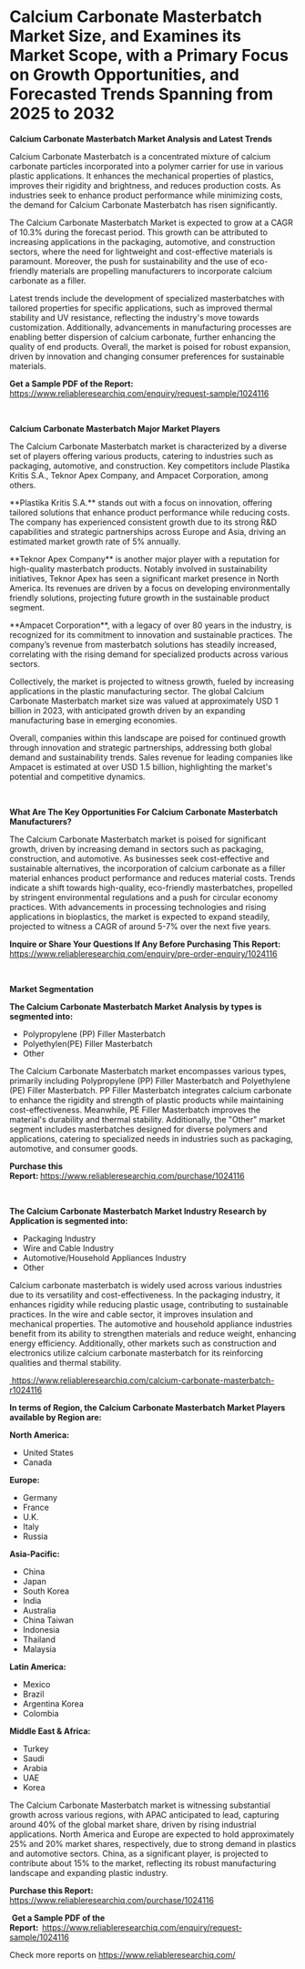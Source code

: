 <p><h1>Calcium Carbonate Masterbatch Market Size, and Examines its Market Scope, with a Primary Focus on Growth Opportunities, and Forecasted Trends Spanning from 2025 to 2032</h1></p><p><strong>Calcium Carbonate Masterbatch Market Analysis and Latest Trends</strong></p>
<p><p>Calcium Carbonate Masterbatch is a concentrated mixture of calcium carbonate particles incorporated into a polymer carrier for use in various plastic applications. It enhances the mechanical properties of plastics, improves their rigidity and brightness, and reduces production costs. As industries seek to enhance product performance while minimizing costs, the demand for Calcium Carbonate Masterbatch has risen significantly.</p><p>The Calcium Carbonate Masterbatch Market is expected to grow at a CAGR of 10.3% during the forecast period. This growth can be attributed to increasing applications in the packaging, automotive, and construction sectors, where the need for lightweight and cost-effective materials is paramount. Moreover, the push for sustainability and the use of eco-friendly materials are propelling manufacturers to incorporate calcium carbonate as a filler.</p><p>Latest trends include the development of specialized masterbatches with tailored properties for specific applications, such as improved thermal stability and UV resistance, reflecting the industry's move towards customization. Additionally, advancements in manufacturing processes are enabling better dispersion of calcium carbonate, further enhancing the quality of end products. Overall, the market is poised for robust expansion, driven by innovation and changing consumer preferences for sustainable materials.</p></p>
<p><strong>Get a Sample PDF of the Report:&nbsp;</strong> <a href="https://www.reliableresearchiq.com/enquiry/request-sample/1024116?utm_campaign=3279&utm_medium=2&utm_source=Github&utm_content=ia&utm_term=06032025&utm_id=calcium-carbonate-masterbatch">https://www.reliableresearchiq.com/enquiry/request-sample/1024116</a></p>
<p>&nbsp;</p>
<p><strong>Calcium Carbonate Masterbatch Major Market Players</strong></p>
<p><p>The Calcium Carbonate Masterbatch market is characterized by a diverse set of players offering various products, catering to industries such as packaging, automotive, and construction. Key competitors include Plastika Kritis S.A., Teknor Apex Company, and Ampacet Corporation, among others.</p><p>**Plastika Kritis S.A.** stands out with a focus on innovation, offering tailored solutions that enhance product performance while reducing costs. The company has experienced consistent growth due to its strong R&D capabilities and strategic partnerships across Europe and Asia, driving an estimated market growth rate of 5% annually.</p><p>**Teknor Apex Company** is another major player with a reputation for high-quality masterbatch products. Notably involved in sustainability initiatives, Teknor Apex has seen a significant market presence in North America. Its revenues are driven by a focus on developing environmentally friendly solutions, projecting future growth in the sustainable product segment.</p><p>**Ampacet Corporation**, with a legacy of over 80 years in the industry, is recognized for its commitment to innovation and sustainable practices. The company’s revenue from masterbatch solutions has steadily increased, correlating with the rising demand for specialized products across various sectors.</p><p>Collectively, the market is projected to witness growth, fueled by increasing applications in the plastic manufacturing sector. The global Calcium Carbonate Masterbatch market size was valued at approximately USD 1 billion in 2023, with anticipated growth driven by an expanding manufacturing base in emerging economies.</p><p>Overall, companies within this landscape are poised for continued growth through innovation and strategic partnerships, addressing both global demand and sustainability trends. Sales revenue for leading companies like Ampacet is estimated at over USD 1.5 billion, highlighting the market's potential and competitive dynamics.</p></p>
<p>&nbsp;</p>
<p><strong>What Are The Key Opportunities For Calcium Carbonate Masterbatch Manufacturers?</strong></p>
<p><p>The Calcium Carbonate Masterbatch market is poised for significant growth, driven by increasing demand in sectors such as packaging, construction, and automotive. As businesses seek cost-effective and sustainable alternatives, the incorporation of calcium carbonate as a filler material enhances product performance and reduces material costs. Trends indicate a shift towards high-quality, eco-friendly masterbatches, propelled by stringent environmental regulations and a push for circular economy practices. With advancements in processing technologies and rising applications in bioplastics, the market is expected to expand steadily, projected to witness a CAGR of around 5-7% over the next five years.</p></p>
<p><strong>Inquire or Share Your Questions If Any Before Purchasing This Report:</strong> <a href="https://www.reliableresearchiq.com/enquiry/pre-order-enquiry/1024116?utm_campaign=3279&utm_medium=2&utm_source=Github&utm_content=ia&utm_term=06032025&utm_id=calcium-carbonate-masterbatch">https://www.reliableresearchiq.com/enquiry/pre-order-enquiry/1024116</a></p>
<p>&nbsp;</p>
<p><strong>Market Segmentation</strong></p>
<p><strong>The Calcium Carbonate Masterbatch Market Analysis by types is segmented into:</strong></p>
<p><ul><li>Polypropylene (PP) Filler Masterbatch</li><li>Polyethylen(PE) Filler Masterbatch</li><li>Other</li></ul></p>
<p><p>The Calcium Carbonate Masterbatch market encompasses various types, primarily including Polypropylene (PP) Filler Masterbatch and Polyethylene (PE) Filler Masterbatch. PP Filler Masterbatch integrates calcium carbonate to enhance the rigidity and strength of plastic products while maintaining cost-effectiveness. Meanwhile, PE Filler Masterbatch improves the material's durability and thermal stability. Additionally, the "Other" market segment includes masterbatches designed for diverse polymers and applications, catering to specialized needs in industries such as packaging, automotive, and consumer goods.</p></p>
<p><strong>Purchase this Report:&nbsp;</strong><a href="https://www.reliableresearchiq.com/purchase/1024116?utm_campaign=3279&utm_medium=2&utm_source=Github&utm_content=ia&utm_term=06032025&utm_id=calcium-carbonate-masterbatch">https://www.reliableresearchiq.com/purchase/1024116</a></p>
<p>&nbsp;</p>
<p><strong>The Calcium Carbonate Masterbatch Market Industry Research by Application is segmented into:</strong></p>
<p><ul><li>Packaging Industry</li><li>Wire and Cable Industry</li><li>Automotive/Household Appliances Industry</li><li>Other</li></ul></p>
<p><p>Calcium carbonate masterbatch is widely used across various industries due to its versatility and cost-effectiveness. In the packaging industry, it enhances rigidity while reducing plastic usage, contributing to sustainable practices. In the wire and cable sector, it improves insulation and mechanical properties. The automotive and household appliance industries benefit from its ability to strengthen materials and reduce weight, enhancing energy efficiency. Additionally, other markets such as construction and electronics utilize calcium carbonate masterbatch for its reinforcing qualities and thermal stability.</p></p>
<p><a href="https://www.reliableresearchiq.com/calcium-carbonate-masterbatch-r1024116?utm_campaign=3279&utm_medium=2&utm_source=Github&utm_content=ia&utm_term=06032025&utm_id=calcium-carbonate-masterbatch">&nbsp;https://www.reliableresearchiq.com/calcium-carbonate-masterbatch-r1024116</a></p>
<p><strong>In terms of Region, the Calcium Carbonate Masterbatch Market Players available by Region are:</strong></p>
<p>
    <p> <strong> North America: </strong>
        <ul>
            <li>United States</li>
            <li>Canada</li>
        </ul>
        </p> 
    <p> <strong> Europe: </strong>
        <ul>
            <li>Germany</li>
            <li>France</li>
            <li>U.K.</li>
            <li>Italy</li>
            <li>Russia</li>
        </ul>
        </p> 
    <p> <strong> Asia-Pacific: </strong>
        <ul>
            <li>China</li>
            <li>Japan</li>
            <li>South Korea</li>
            <li>India</li>
            <li>Australia</li>
            <li>China Taiwan</li>
            <li>Indonesia</li>
            <li>Thailand</li>
            <li>Malaysia</li>
        </ul>
        </p> 
    <p> <strong> Latin America: </strong>
        <ul>
            <li>Mexico</li>
            <li>Brazil</li>
            <li>Argentina Korea</li>
            <li>Colombia</li>
        </ul>
        </p> 
    <p> <strong> Middle East & Africa: </strong>
        <ul>
            <li>Turkey</li>
            <li>Saudi</li>
            <li>Arabia</li>
            <li>UAE</li>
            <li>Korea</li>
        </ul>
    </p>
    </p>
<p><p>The Calcium Carbonate Masterbatch market is witnessing substantial growth across various regions, with APAC anticipated to lead, capturing around 40% of the global market share, driven by rising industrial applications. North America and Europe are expected to hold approximately 25% and 20% market shares, respectively, due to strong demand in plastics and automotive sectors. China, as a significant player, is projected to contribute about 15% to the market, reflecting its robust manufacturing landscape and expanding plastic industry.</p></p>
<p><strong>Purchase this Report: </strong><a href="https://www.reliableresearchiq.com/purchase/1024116?utm_campaign=3279&utm_medium=2&utm_source=Github&utm_content=ia&utm_term=06032025&utm_id=calcium-carbonate-masterbatch">https://www.reliableresearchiq.com/purchase/1024116</a></p>
<p>&nbsp;<strong>Get a Sample PDF of the Report:&nbsp;&nbsp;</strong><a href="https://www.reliableresearchiq.com/enquiry/request-sample/1024116?utm_campaign=3279&utm_medium=2&utm_source=Github&utm_content=ia&utm_term=06032025&utm_id=calcium-carbonate-masterbatch">https://www.reliableresearchiq.com/enquiry/request-sample/1024116</a></p>
<p><strong></strong></p>
<p>Check more reports on <a href="https://www.reliableresearchiq.com/?utm_campaign=3279&utm_medium=2&utm_source=Github&utm_content=ia&utm_term=06032025&utm_id=calcium-carbonate-masterbatch">https://www.reliableresearchiq.com/</a></p>